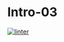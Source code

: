 # Intro-03
[![linter](https://github.com/Damirlan-Amerzhan/Intro-03/workflows/linter/badge.svg)](https://github.com/marketplace/actions/super-linter)
